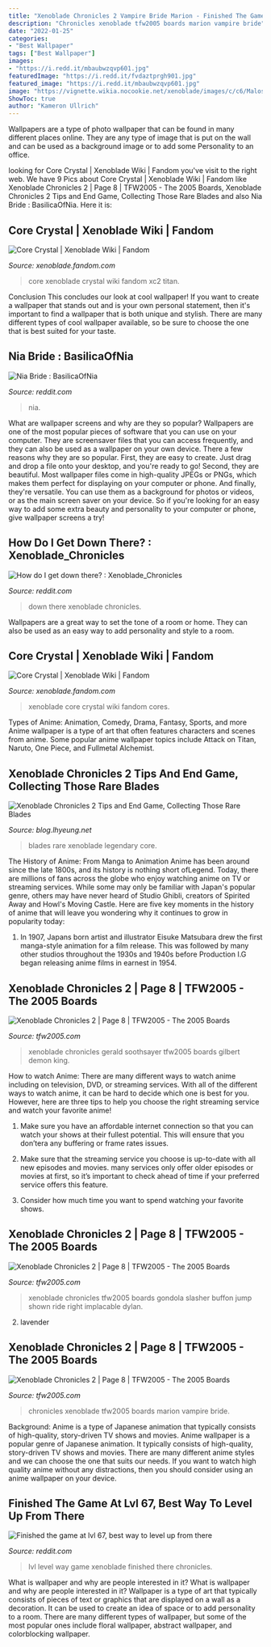 ```yaml
---
title: "Xenoblade Chronicles 2 Vampire Bride Marion - Finished The Game At Lvl 67, Best Way To Level Up From There"
description: "Chronicles xenoblade tfw2005 boards marion vampire bride"
date: "2022-01-25"
categories:
- "Best Wallpaper"
tags: ["Best Wallpaper"]
images:
- "https://i.redd.it/mbaubwzqvp601.jpg"
featuredImage: "https://i.redd.it/fvdaztprgh901.jpg"
featured_image: "https://i.redd.it/mbaubwzqvp601.jpg"
image: "https://vignette.wikia.nocookie.net/xenoblade/images/c/c6/MalosMythraCores.png/revision/latest/zoom-crop/width/240/height/240?cb=20190322150726"
ShowToc: true
author: "Kameron Ullrich"
---
```





Wallpapers are a type of photo wallpaper that can be found in many different places online. They are any type of image that is put on the wall and can be used as a background image or to add some Personality to an office.

	

		
looking for Core Crystal | Xenoblade Wiki | Fandom you've visit to the right web. We have 9 Pics about Core Crystal | Xenoblade Wiki | Fandom like Xenoblade Chronicles 2 | Page 8 | TFW2005 - The 2005 Boards, Xenoblade Chronicles 2 Tips and End Game, Collecting Those Rare Blades and also Nia Bride : BasilicaOfNia. Here it is:
		
    
## Core Crystal | Xenoblade Wiki | Fandom

<img loading=lazy src="https://vignette.wikia.nocookie.net/xenoblade/images/8/87/XC2-Jitsan-2.png/revision/latest/zoom-crop/width/240/height/240?cb=20170925083616" onerror="this.onerror=null;this.src='https://tse1.mm.bing.net/th?id=OIP.JnZI9rHdJJ1apk0m4BircQAAAA&amp;pid=15.1';" alt="Core Crystal | Xenoblade Wiki | Fandom">

_Source: xenoblade.fandom.com_

>core xenoblade crystal wiki fandom xc2 titan. 

	

Conclusion
This concludes our look at cool wallpaper! If you want to create a wallpaper that stands out and is your own personal statement, then it's important to find a wallpaper that is both unique and stylish. There are many different types of cool wallpaper available, so be sure to choose the one that is best suited for your taste.

    
## Nia Bride : BasilicaOfNia

<img loading=lazy src="https://preview.redd.it/qjerlddaypg71.png?blur=40&amp;format=pjpg&amp;auto=webp&amp;s=8d5a91d0f84877af818b2f2a1b815b390c798046" onerror="this.onerror=null;this.src='https://tse1.mm.bing.net/th?id=OIP.EP6FWGhp1UT96BnHOE7odgHaHa&amp;pid=15.1';" alt="Nia Bride : BasilicaOfNia">

_Source: reddit.com_

>nia. 

	

What are wallpaper screens and why are they so popular?
Wallpapers are one of the most popular pieces of software that you can use on your computer. They are screensaver files that you can access frequently, and they can also be used as a wallpaper on your own device. There a few reasons why they are so popular. First, they are easy to create. Just drag and drop a file onto your desktop, and you're ready to go! Second, they are beautiful. Most wallpaper files come in high-quality JPEGs or PNGs, which makes them perfect for displaying on your computer or phone. And finally, they're versatile. You can use them as a background for photos or videos, or as the main screen saver on your device. So if you're looking for an easy way to add some extra beauty and personality to your computer or phone, give wallpaper screens a try!

    
## How Do I Get Down There? : Xenoblade_Chronicles

<img loading=lazy src="https://i.redd.it/mbaubwzqvp601.jpg" onerror="this.onerror=null;this.src='https://tse1.mm.bing.net/th?id=OIP.UWKsGn2CrCZCcBfa3-BWSgHaEK&amp;pid=15.1';" alt="How do I get down there? : Xenoblade_Chronicles">

_Source: reddit.com_

>down there xenoblade chronicles. 

	

Wallpapers are a great way to set the tone of a room or home. They can also be used as an easy way to add personality and style to a room.

    
## Core Crystal | Xenoblade Wiki | Fandom

<img loading=lazy src="https://vignette.wikia.nocookie.net/xenoblade/images/c/c6/MalosMythraCores.png/revision/latest/zoom-crop/width/240/height/240?cb=20190322150726" onerror="this.onerror=null;this.src='https://tse2.mm.bing.net/th?id=OIP.aFksoHrls3LOmhyGaLInuwAAAA&amp;pid=15.1';" alt="Core Crystal | Xenoblade Wiki | Fandom">

_Source: xenoblade.fandom.com_

>xenoblade core crystal wiki fandom cores. 

	

Types of Anime: Animation, Comedy, Drama, Fantasy, Sports, and more
Anime wallpaper is a type of art that often features characters and scenes from anime. Some popular anime wallpaper topics include Attack on Titan, Naruto, One Piece, and Fullmetal Alchemist.

    
## Xenoblade Chronicles 2 Tips And End Game, Collecting Those Rare Blades

<img loading=lazy src="http://blog.lhyeung.net/uploads/2018/02/xenoblade.2.guide_11_vampiric.marion.jpg" onerror="this.onerror=null;this.src='https://tse2.mm.bing.net/th?id=OIP.ft6d1f7GAz5wyEJLiXNYxgHaEK&amp;pid=15.1';" alt="Xenoblade Chronicles 2 Tips and End Game, Collecting Those Rare Blades">

_Source: blog.lhyeung.net_

>blades rare xenoblade legendary core. 

	

The History of Anime: From Manga to Animation
Anime has been around since the late 1800s, and its history is nothing short ofLegend. Today, there are millions of fans across the globe who enjoy watching anime on TV or streaming services. While some may only be familiar with Japan's popular genre, others may have never heard of Studio Ghibli, creators of Spirited Away and Howl's Moving Castle. Here are five key moments in the history of anime that will leave you wondering why it continues to grow in popularity today:
1) In 1907, Japans born artist and illustrator Eisuke Matsubara drew the first manga-style animation for a film release. This was followed by many other studios throughout the 1930s and 1940s before Production I.G began releasing anime films in earnest in 1954.

    
## Xenoblade Chronicles 2 | Page 8 | TFW2005 - The 2005 Boards

<img loading=lazy src="https://www.tfw2005.com/boards/attachments/soothsayer-gerald-2-jpg.27894946/" onerror="this.onerror=null;this.src='https://tse3.mm.bing.net/th?id=OIP.Xy-v4JN9h4RQE2IUlDaUkAHaEK&amp;pid=15.1';" alt="Xenoblade Chronicles 2 | Page 8 | TFW2005 - The 2005 Boards">

_Source: tfw2005.com_

>xenoblade chronicles gerald soothsayer tfw2005 boards gilbert demon king. 

	

How to watch Anime: There are many different ways to watch anime including on television, DVD, or streaming services.
With all of the different ways to watch anime, it can be hard to decide which one is best for you. However, here are three tips to help you choose the right streaming service and watch your favorite anime!
1. Make sure you have an affordable internet connection so that you can watch your shows at their fullest potential. This will ensure that you don’tera any buffering or frame rates issues.

2. Make sure that the streaming service you choose is up-to-date with all new episodes and movies. many services only offer older episodes or movies at first, so it’s important to check ahead of time if your preferred service offers this feature.

3. Consider how much time you want to spend watching your favorite shows.

    
## Xenoblade Chronicles 2 | Page 8 | TFW2005 - The 2005 Boards

<img loading=lazy src="https://www.tfw2005.com/boards/attachments/vampire-bride-marion2-jpg.27894916/" onerror="this.onerror=null;this.src='https://tse3.mm.bing.net/th?id=OIP.Ldau3rXwO46jcRtX0oY3vQHaEK&amp;pid=15.1';" alt="Xenoblade Chronicles 2 | Page 8 | TFW2005 - The 2005 Boards">

_Source: tfw2005.com_

>xenoblade chronicles tfw2005 boards gondola slasher buffon jump shown ride right implacable dylan. 

	

2. lavender 

    
## Xenoblade Chronicles 2 | Page 8 | TFW2005 - The 2005 Boards

<img loading=lazy src="https://www.tfw2005.com/boards/attachments/nitpicking-beru2-jpg.27894870/" onerror="this.onerror=null;this.src='https://tse4.mm.bing.net/th?id=OIP.RJiF9a00wBnUHjC_BeYdTwHaEK&amp;pid=15.1';" alt="Xenoblade Chronicles 2 | Page 8 | TFW2005 - The 2005 Boards">

_Source: tfw2005.com_

>chronicles xenoblade tfw2005 boards marion vampire bride. 

	

Background: Anime is a type of Japanese animation that typically consists of high-quality, story-driven TV shows and movies.
Anime wallpaper is a popular genre of Japanese animation. It typically consists of high-quality, story-driven TV shows and movies. There are many different anime styles and we can choose the one that suits our needs. If you want to watch high quality anime without any distractions, then you should consider using an anime wallpaper on your device.

    
## Finished The Game At Lvl 67, Best Way To Level Up From There

<img loading=lazy src="https://i.redd.it/fvdaztprgh901.jpg" onerror="this.onerror=null;this.src='https://tse4.mm.bing.net/th?id=OIP.S8E5LLWTueHTRUQBjNoKpAHaEK&amp;pid=15.1';" alt="Finished the game at lvl 67, best way to level up from there">

_Source: reddit.com_

>lvl level way game xenoblade finished there chronicles. 

	

What is wallpaper and why are people interested in it?
What is wallpaper and why are people interested in it?
Wallpaper is a type of art that typically consists of pieces of text or graphics that are displayed on a wall as a decoration. It can be used to create an idea of space or to add personality to a room. There are many different types of wallpaper, but some of the most popular ones include floral wallpaper, abstract wallpaper, and colorblocking wallpaper.

